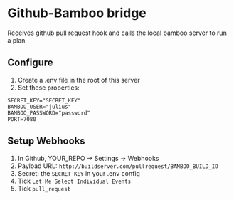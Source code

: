 # Github-Bamboo bridge

Receives github pull request hook and calls the local bamboo server to run a plan

## Configure
1. Create a .env file in the root of this server
2. Set these properties:

```
SECRET_KEY="SECRET_KEY"
BAMBOO_USER="julius"
BAMBOO_PASSWORD="password"
PORT=7080
```

## Setup Webhooks
1. In Github, YOUR_REPO -> Settings -> Webhooks
2. Payload URL: `http://buildserver.com/pullrequest/BAMBOO_BUILD_ID`
3. Secret: the `SECRET_KEY` in your .env config
4. Tick `Let Me Select Individual Events`
5. Tick `pull_request`
